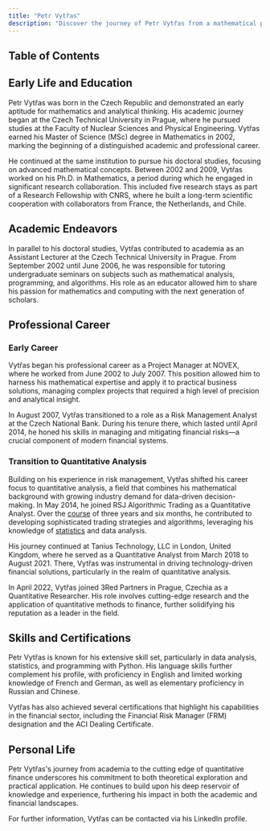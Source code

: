 ```yaml
---
title: "Petr Vytřas"
description: "Discover the journey of Petr Vytřas from a mathematical prodigy in the Czech Republic to a leader in quantitative finance with a rich academic and professional background."
---
```




## Table of Contents

## Early Life and Education

Petr Vytřas was born in the Czech Republic and demonstrated an early aptitude for mathematics and analytical thinking. His academic journey began at the Czech Technical University in Prague, where he pursued studies at the Faculty of Nuclear Sciences and Physical Engineering. Vytřas earned his Master of Science (MSc) degree in Mathematics in 2002, marking the beginning of a distinguished academic and professional career.

He continued at the same institution to pursue his doctoral studies, focusing on advanced mathematical concepts. Between 2002 and 2009, Vytřas worked on his Ph.D. in Mathematics, a period during which he engaged in significant research collaboration. This included five research stays as part of a Research Fellowship with CNRS, where he built a long-term scientific cooperation with collaborators from France, the Netherlands, and Chile.

## Academic Endeavors

In parallel to his doctoral studies, Vytřas contributed to academia as an Assistant Lecturer at the Czech Technical University in Prague. From September 2002 until June 2006, he was responsible for tutoring undergraduate seminars on subjects such as mathematical analysis, programming, and algorithms. His role as an educator allowed him to share his passion for mathematics and computing with the next generation of scholars.

## Professional Career

### Early Career

Vytřas began his professional career as a Project Manager at NOVEX, where he worked from June 2002 to July 2007. This position allowed him to harness his mathematical expertise and apply it to practical business solutions, managing complex projects that required a high level of precision and analytical insight.

In August 2007, Vytřas transitioned to a role as a Risk Management Analyst at the Czech National Bank. During his tenure there, which lasted until April 2014, he honed his skills in managing and mitigating financial risks—a crucial component of modern financial systems.

### Transition to Quantitative Analysis

Building on his experience in risk management, Vytřas shifted his career focus to quantitative analysis, a field that combines his mathematical background with growing industry demand for data-driven decision-making. In May 2014, he joined RSJ Algorithmic Trading as a Quantitative Analyst. Over the [course](/wiki/best-algorithmic-trading-courses) of three years and six months, he contributed to developing sophisticated trading strategies and algorithms, leveraging his knowledge of [statistics](/wiki/bayesian-statistics) and data analysis.

His journey continued at Tanius Technology, LLC in London, United Kingdom, where he served as a Quantitative Analyst from March 2018 to August 2021. There, Vytřas was instrumental in driving technology-driven financial solutions, particularly in the realm of quantitative analysis.

In April 2022, Vytřas joined 3Red Partners in Prague, Czechia as a Quantitative Researcher. His role involves cutting-edge research and the application of quantitative methods to finance, further solidifying his reputation as a leader in the field.

## Skills and Certifications

Petr Vytřas is known for his extensive skill set, particularly in data analysis, statistics, and programming with Python. His language skills further complement his profile, with proficiency in English and limited working knowledge of French and German, as well as elementary proficiency in Russian and Chinese.

Vytřas has also achieved several certifications that highlight his capabilities in the financial sector, including the Financial Risk Manager (FRM) designation and the ACI Dealing Certificate.

## Personal Life

Petr Vytřas's journey from academia to the cutting edge of quantitative finance underscores his commitment to both theoretical exploration and practical application. He continues to build upon his deep reservoir of knowledge and experience, furthering his impact in both the academic and financial landscapes.

For further information, Vytřas can be contacted via his LinkedIn profile.